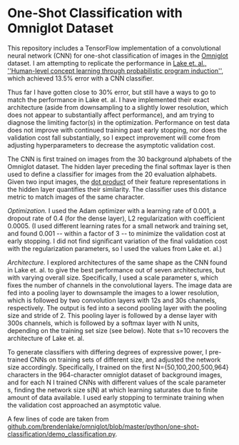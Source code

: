 # One-Shot Classification with Omniglot Dataset

This repository includes a TensorFlow implementation of a convolutional neural network (CNN) for one-shot classification of images in the [Omniglot](https://github.com/brendenlake/omniglot) dataset. I am attempting to replicate the performance in [Lake et. al., ''Human-level concept learning through probabilistic program induction''](http://www.sciencemag.org/content/350/6266/1332.short), which achieved 13.5% error with a CNN classifier.

Thus far I have gotten close to 30% error, but still have a ways to go to match the performance in Lake et. al.  I have implemented their exact architecture (aside from downsampling to a slightly lower resolution, which does not appear to substantially affect performance), and am trying to diagnose the limiting factor(s) in the optimization.  Performance on test data does not improve with continued training past early stopping, nor does the validation cost fall substantially, so I expect improvement will come from adjusting hyperparameters to decrease the asymptotic validation cost.

The CNN is first trained on images from the 30 background alphabets of the Omniglot dataset. The hidden layer preceding the final softmax layer is then used to define a classifier for images from the 20 evaluation alphabets.  Given two input images, the [dot product](https://en.wikipedia.org/wiki/Cosine_similarity) of their feature representations in the hidden layer quantifies their similarity. The classifier uses this distance metric to match images of the same character.

*Optimization.* 
I used the Adam optimizer with a learning rate of 0.001, a dropout rate of 0.4 (for the dense layer), L2 regularization with coefficient 0.0005. (I used different learning rates for a small network and training set, and found 0.001 -- within a factor of 3 -- to minimize the validation cost at early stopping.  I did not find significant variation of the final validation cost with the regularization parameters, so I used the values from Lake et. al.)

*Architecture.*
I explored architectures of the same shape as the CNN found in Lake et. al. to give the best performance out of seven architectures, but with varying overall size.  Specifically, I used a scale parameter s, which fixes the number of channels in the convolutional layers.  The image data are fed into a pooling layer to downsample the images to a lower resolution, which is followed by two convolution layers with 12s and 30s channels, respectively.  The output is fed into a second pooling layer with the pooling size and stride of 2.  This pooling layer is followed by a dense layer with 300s channels, which is followed by a softmax layer with N units, depending on the training set size (see below). Note that s=10 recovers the architecture of Lake et. al.

To generate classifiers with differing degrees of expressive power, I pre-trained CNNs on training sets of different size, and adjusted the network size accordingly.  Specifically, I trained on the first N={50,100,200,500,964} characters in the 964-character omniglot dataset of background images, and for each N I trained CNNs with different values of the scale parameter s, finding the network size s(N) at which learning saturates due to finite amount of data available.  I used early stopping to terminate training when the validation cost approached an asymptotic value.

A few lines of code are taken from [github.com/brendenlake/omniglot/blob/master/python/one-shot-classification/demo_classification.py](https://github.com/brendenlake/omniglot/blob/master/python/one-shot-classification/demo_classification.py).
